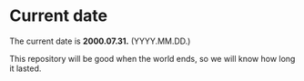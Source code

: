 # Current date

The current date is **2000.07.31.** (YYYY.MM.DD.)

This repository will be good when the world ends, so we will know how long it lasted.